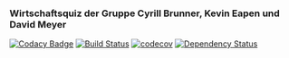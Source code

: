 ### Wirtschaftsquiz der Gruppe Cyrill Brunner, Kevin Eapen und David Meyer

[![Codacy Badge](https://api.codacy.com/project/badge/Grade/77f0dc9d437c40349944958c7e8f899f)](https://www.codacy.com/app/Adowrath/Wirtschaftsquiz?utm_source=github.com&utm_medium=referral&utm_content=Adowrath/Wirtschaftsquiz&utm_campaign=badger)
[![Build Status](https://travis-ci.org/Adowrath/Wirtschaftsquiz.svg?branch=master)](https://travis-ci.org/Adowrath/Wirtschaftsquiz) 
[![codecov](https://codecov.io/gh/Adowrath/Wirtschaftsquiz/branch/master/graph/badge.svg)](https://codecov.io/gh/Adowrath/Wirtschaftsquiz) 
[![Dependency Status](https://www.versioneye.com/user/projects/5884a465452b830032bb7065/badge.svg?style=flat-square)](https://www.versioneye.com/user/projects/5884a465452b830032bb7065)